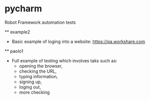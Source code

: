 # pycharm
Robot Framework automation tests

** example2
  - Basic example of loging into a website: https://qa.workshare.com

** paolo1
  - Full example of testing which involves taks such as:
      + opening the browser, 
      + checking the URL, 
      + typing information, 
      + signing up,
      + loging out,
      + more checking
